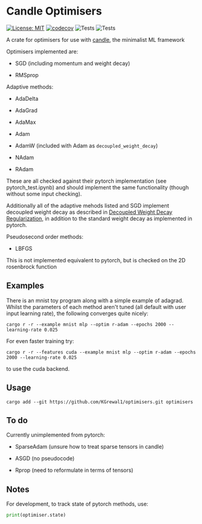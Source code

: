 # Candle Optimisers

[![License: MIT](https://img.shields.io/badge/License-MIT-yellow.svg)](https://opensource.org/licenses/MIT)
[![codecov](https://codecov.io/gh/KGrewal1/optimisers/graph/badge.svg?token=6AFTLS6DFO)](https://codecov.io/gh/KGrewal1/optimisers)
![Tests](https://github.com/KGrewal1/optimisers/actions/workflows/rust-ci.yml/badge.svg)
![Tests](https://github.com/KGrewal1/optimisers/actions/workflows/lints.yml/badge.svg)

A crate for optimisers for use with [candle](https://github.com/huggingface/candle), the minimalist ML framework

Optimisers implemented are:

* SGD (including momentum and weight decay)

* RMSprop

Adaptive methods:

* AdaDelta

* AdaGrad

* AdaMax

* Adam

* AdamW (included with Adam as `decoupled_weight_decay`)

* NAdam

* RAdam

These are all checked against their pytorch implementation (see pytorch_test.ipynb) and should implement the same functionality (though without some input checking).

Additionally all of the adaptive mehods listed and SGD implement decoupled weight decay as described in [Decoupled Weight Decay Regularization](https://arxiv.org/pdf/1711.05101.pdf), in addition to the standard weight decay as implemented in pytorch.

Pseudosecond order methods:

* LBFGS

This is not implemented equivalent to pytorch, but is checked on the 2D rosenbrock function

## Examples

There is an mnist toy program along with a simple example of adagrad. Whilst the parameters of each method aren't tuned (all default with user input learning rate), the following converges quite nicely:

```cli
cargo r -r --example mnist mlp --optim r-adam --epochs 2000 --learning-rate 0.025
```

For even faster training try:

```cli
cargo r -r --features cuda --example mnist mlp --optim r-adam --epochs 2000 --learning-rate 0.025
```

to use the cuda backend.

## Usage

```cli
cargo add --git https://github.com/KGrewal1/optimisers.git optimisers
```

## To do

Currently unimplemented from pytorch:

* SparseAdam (unsure how to treat sparse tensors in candle)

* ASGD (no pseudocode)

* Rprop (need to reformulate in terms of tensors)

## Notes

For development, to track state of pytorch methods, use:

```python
print(optimiser.state)
```
